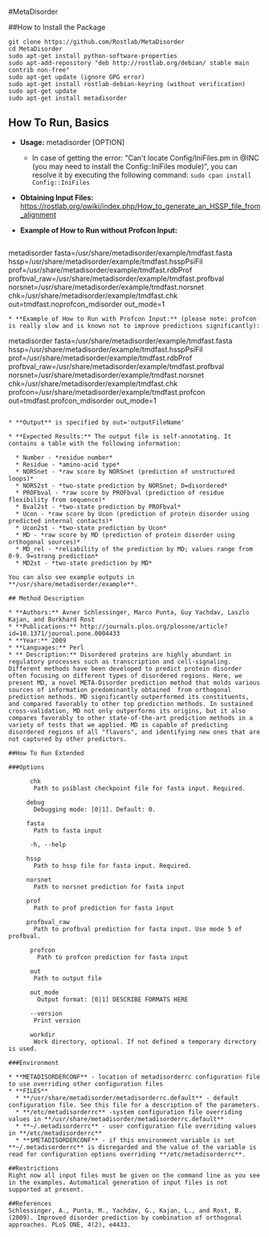 #MetaDisorder


##How to Install the Package

    git clone https://github.com/Rostlab/MetaDisorder
    cd MetaDisorder
    sudo apt-get install python-software-properties
    sudo apt-add-repository "deb http://rostlab.org/debian/ stable main contrib non-free"
    sudo apt-get update (ignore GPG error)
    sudo apt-get install rostlab-debian-keyring (without verification)
    sudo apt-get update
    sudo apt-get install metadisorder 

## How To Run, Basics

* **Usage:** metadisorder [OPTION]
    * In case of getting the error: "Can't locate Config/IniFiles.pm in @INC (you may need to install the Config::IniFiles module)", you can resolve it by executing the following command: ```sudo cpan install Config::IniFiles```

* **Obtaining Input Files:**  https://rostlab.org/owiki/index.php/How_to_generate_an_HSSP_file_from_alignment

* **Example of How to Run without Profcon Input:**

   ```
metadisorder fasta=/usr/share/metadisorder/example/tmdfast.fasta hssp=/usr/share/metadisorder/example/tmdfast.hsspPsiFil prof=/usr/share/metadisorder/example/tmdfast.rdbProf profbval_raw=/usr/share/metadisorder/example/tmdfast.profbval
    norsnet=/usr/share/metadisorder/example/tmdfast.norsnet chk=/usr/share/metadisorder/example/tmdfast.chk out=tmdfast.noprofcon_mdisorder out_mode=1
```
* **Example of How to Run with Profcon Input:** (please note: profcon is really slow and is known not to improve predictions significantly):

  ``` 
metadisorder fasta=/usr/share/metadisorder/example/tmdfast.fasta hssp=/usr/share/metadisorder/example/tmdfast.hsspPsiFil prof=/usr/share/metadisorder/example/tmdfast.rdbProf profbval_raw=/usr/share/metadisorder/example/tmdfast.profbval norsnet=/usr/share/metadisorder/example/tmdfast.norsnet chk=/usr/share/metadisorder/example/tmdfast.chk profcon=/usr/share/metadisorder/example/tmdfast.profcon out=tmdfast.profcon_mdisorder out_mode=1 
  ```

* **Output** is specified by out='outputFileName'

* **Expected Results:** The output file is self-annotating. It contains a table with the following information: 

    * Number - *residue number*
    * Residue - *amino-acid type*
    * NORSnet - *raw score by NORSnet (prediction of unstructured loops)*
    * NORS2st - *two-state prediction by NORSnet; D=disordered*
    * PROFbval - *raw score by PROFbval (prediction of residue flexibility from sequence)*
    * Bval2st - *two-state prediction by PROFbval*
    * Ucon - *raw score by Ucon (prediction of protein disorder using predicted internal contacts)*
    * Ucon2st - *two-state prediction by Ucon*
    * MD - *raw score by MD (prediction of protein disorder using orthogonal sources)*
    * MD_rel - *reliability of the prediction by MD; values range from 0-9. 9=strong prediction*
    * MD2st - *two-state prediction by MD*
    
You can also see example outputs in **/usr/share/metadisorder/example**.

## Method Description

* **Authors:** Avner Schlessinger, Marco Punta, Guy Yachdav, Laszlo Kajan, and Burkhard Rost
* **Publications:** http://journals.plos.org/plosone/article?id=10.1371/journal.pone.0004433
* **Year:** 2009
* **Languages:** Perl
* ** Description:** Disordered proteins are highly abundant in regulatory processes such as transcription and cell-signaling. Different methods have been developed to predict protein disorder often focusing on different types of disordered regions. Here, we present MD, a novel META-Disorder prediction method that molds various sources of information predominantly obtained  from orthogonal prediction methods. MD significantly outperformed its constituents, and compared favorably to other top prediction methods. In sustained cross-validation, MD not only outperforms its origins, but it also compares favorably to other state-of-the-art prediction methods in a variety of tests that we applied. MD is capable of predicting disordered regions of all "flavors", and identifying new ones that are not captured by other predictors.

##How To Run Extended

###Options

        chk 
         Path to psiblast checkpoint file for fasta input. Required.

       debug
         Debugging mode: [0|1]. Default: 0.

       fasta
         Path to fasta input

        -h, --help

       hssp 
         Path to hssp file for fasta input. Required.

       norsnet
         Path to norsnet prediction for fasta input

       prof
         Path to prof prediction for fasta input

       profbval_raw
         Path to profbval prediction for fasta input. Use mode 5 of profbval.

        profcon
          Path to profcon prediction for fasta input

        out 
         Path to output file

        out_mode
          Output format: [0|1] DESCRIBE FORMATS HERE

        --version
         Print version

        workdir
         Work directory, optional. If not defined a temporary directory is used.

###Environment

* **METADISORDERCONF** - location of metadisorderrc configuration file to use overriding other configuration files
* **FILES**
    * **/usr/share/metadisorder/metadisorderrc.default** - default configuration file. See this file for a description of the parameters.
    * **/etc/metadisorderrc** -system configuration file overriding values in **/usr/share/metadisorder/metadisorderrc.default**
    * **~/.metadisorderrc** - user configuration file overriding values in **/etc/metadisorderrc**
    * **$METADISORDERCONF** - if this environment variable is set **~/.metadisorderrc** is disregarded and the value of the variable is read for configuration options overriding **/etc/metadisorderrc**.

##Restrictions
Right now all input files must be given on the command line as you see in the examples. Automatical generation of input files is not supported at present.

##References
Schlessinger, A., Punta, M., Yachdav, G., Kajan, L., and Rost, B.
(2009). Improved disorder prediction by combination of orthogonal
approaches. PLoS ONE, 4(2), e4433.




